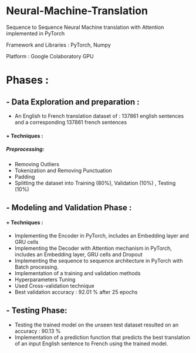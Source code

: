 # Neural-Machine-Translation
Sequence to Sequence Neural Machine translation with Attention implemented in PyTorch 

Framework and Libraries : PyTorch, Numpy

Platform : Google Colaboratory GPU

# Phases : 

## - Data Exploration and preparation :

- An English to French translation dataset of : 137861 english sentences and a corresponding 137861 french sentences 

#### + Techniques : 

##### Preprocessing:
- Removing Outliers
- Tokenization and Removing Punctuation
- Padding
- Splitting the dataset into Training (80%), Validation (10%) , Testing (10%)

## - Modeling and Validation Phase : 

#### + Techniques : 
- Implementing the Encoder in PyTorch, includes an Embedding layer and GRU cells
- Implementing the Decoder with Attention mechanism in PyTorch, includes an Embedding layer, GRU cells and Dropout 
- Implementing the sequence to sequence architecture in PyTorch with Batch processing.
- Implementation of a training and validation methods
- Hyperparameters Tuning
- Used Cross-validation technique
- Best validation accuracy : 92.01 % after 25 epochs

## - Testing Phase:
- Testing the trained model on the unseen test dataset resulted on an accuracy : 90.13 % 
- Implementation of a prediction function that predicts the best translation of an input English sentence to French using the trained model.
